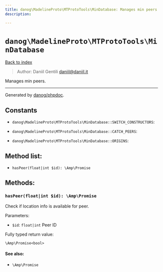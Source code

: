 ```yaml
---
title: danog\MadelineProto\MTProtoTools\MinDatabase: Manages min peers.
description: 

---
```

# `danog\MadelineProto\MTProtoTools\MinDatabase`
[Back to index](../../../index.md)

> Author: Daniil Gentili <daniil@daniil.it>  
  

Manages min peers.  




---
Generated by [danog/phpdoc](https://phpdoc.daniil.it).  
## Constants
* `danog\MadelineProto\MTProtoTools\MinDatabase::SWITCH_CONSTRUCTORS`: 

* `danog\MadelineProto\MTProtoTools\MinDatabase::CATCH_PEERS`: 

* `danog\MadelineProto\MTProtoTools\MinDatabase::ORIGINS`: 


## Method list:
* `hasPeer(float|int $id): \Amp\Promise`

## Methods:
### `hasPeer(float|int $id): \Amp\Promise`

Check if location info is available for peer.


Parameters:
* `$id`: `float|int` Peer ID  


Fully typed return value:
```
\Amp\Promise<bool>
```
#### See also: 
* `\Amp\Promise`




